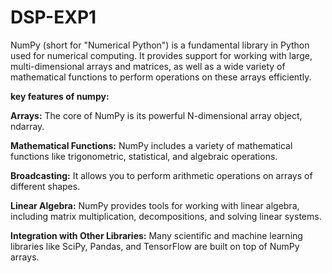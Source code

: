 # DSP-EXP1

NumPy (short for "Numerical Python") is a fundamental library in Python used for numerical computing. It provides support for working with large, multi-dimensional arrays and matrices, as well as a wide variety of mathematical functions to perform operations on these arrays efficiently.

**key features of numpy:**

**Arrays:** The core of NumPy is its powerful N-dimensional array object, ndarray.

**Mathematical Functions:** NumPy includes a variety of mathematical functions like trigonometric, statistical, and algebraic operations.

**Broadcasting:** It allows you to perform arithmetic operations on arrays of different shapes.

**Linear Algebra:** NumPy provides tools for working with linear algebra, including matrix multiplication, decompositions, and solving linear systems.

**Integration with Other Libraries:** Many scientific and machine learning libraries like SciPy, Pandas, and TensorFlow are built on top of NumPy arrays.
